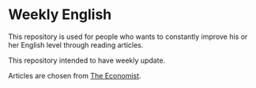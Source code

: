 # Weekly English

This repository is used for people who wants to constantly improve his or her English level through reading articles.

This repository intended to have weekly update.

Articles are chosen from [The Economist](https://www.economist.com/).
